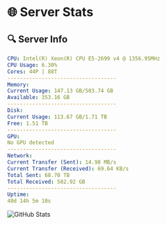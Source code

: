 # 🌐 Server Stats
## 🔍 Server Info
```yaml
CPU: Intel(R) Xeon(R) CPU E5-2699 v4 @ 1356.95MHz
CPU Usage: 6.30%
Cores: 44P | 88T
-----------------------------------
Memory:
Current Usage: 147.13 GB/503.74 GB
Available: 353.16 GB
-----------------------------------
Disk:
Current Usage: 113.67 GB/1.71 TB
Free: 1.51 TB
-----------------------------------
GPU:
No GPU detected
-----------------------------------
Network:
Current Transfer (Sent): 14.98 MB/s
Current Transfer (Received): 69.64 KB/s
Total Sent: 68.70 TB
Total Received: 582.92 GB
-----------------------------------
Uptime:
40d 14h 5m 10s
```
![GitHub Stats](https://img.shields.io/badge/Updated-2025-04-17_11:27:59-blue)